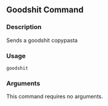 ## Goodshit Command

### Description

Sends a goodshit copypasta

### Usage

`goodshit`

### Arguments

This command requires no arguments.